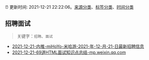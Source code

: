 :alarm_clock: 更新时间: 2021-12-21 22:22:06。[来源分类](../README.md)、[标签分类](../TAGS.md)、[时间分类](../TIMELINE.md)

## 招聘面试


> 关键字：`招聘`、`面试`



- [2021-12-21-内推-miHoYo-米哈游-2021-年-12-月-21-日最新招聘信息](https://www.v2ex.com/t/823626) 
- [2021-12-21-69道HTML面试知识点总结-mp.weixin.qq.com](https://blogread.cn/news/go.php?idItem=14860&url=http%3A%2F%2Fmp.weixin.qq.com%2Fs%3F__biz%3DMzUyMzM2ODUwMA%3D%3D%26amp%3Bmid%3D2247492752%26amp%3Bidx%3D2%26amp%3Bsn%3D48782b524d8880f90aa2e55cb7ed52ce%26amp%3Bchksm%3Dfa3f05cbcd488cddc21b53531a0df99cf4bc53d737d76fc6ecc722e34e407afdf10810c3961a%26amp%3Bscene%3D27%23wechat_redirect%26comefrom%3Dhttps%253A%252F%252Fblogread.cn%252Fnews%252F) 